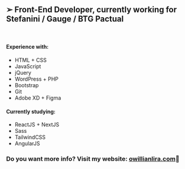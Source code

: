 <h2>➢ Front-End Developer, currently working for Stefanini / Gauge / BTG Pactual</h2>
<br>
<h4>Experience with:</h4>
<ul>
  <li>HTML + CSS</li>
  <li>JavaScript</li>
  <li>jQuery</li>
  <li>WordPress + PHP</li>
  <li>Bootstrap</li>
  <li>Git</li>
  <li>Adobe XD + Figma</li>
</ul>
<h4>Currently studying:</h4>
<ul>
  <li>ReactJS + NextJS</li>
  <li>Sass</li>
  <li>TailwindCSS</li>
  <li>AngularJS</li>
</ul>
<h3>Do you want more info? Visit my website: <a href="https://owillianlira.com/">owillianlira.com</a>🔗</h3>
